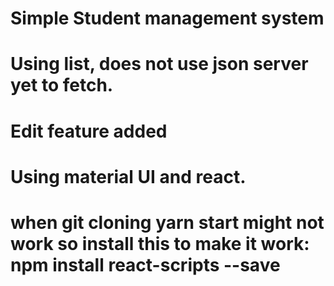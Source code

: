 # Simple Student management system

# Using list, does not use json server yet to fetch.

# Edit feature added

# Using material UI and react.

# when git cloning yarn start might not work so install this to make it work: npm install react-scripts --save
